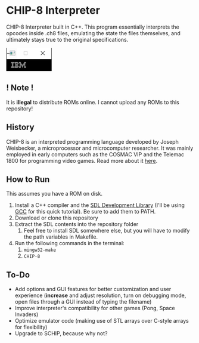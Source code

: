# CHIP-8 Interpreter

CHIP-8 Interpreter built in C++. This program essentially interprets the opcodes inside .ch8 files, emulating the state the files themselves, and ultimately stays true to the original specifications.

<!-- Some pics here -->
![Pic of the interpreter displaying the IBM logo](./ibmlogo.PNG)

## ! Note !
It is **illegal** to distribute ROMs online. I cannot upload any ROMs to this repository!

## History
CHIP-8 is an interpreted programming language developed by Joseph Weisbecker, a microprocessor and microcomputer researcher. It was mainly employed in early computers such as the COSMAC VIP and the Telemac 1800 for programming video games. Read more about it [here](https://en.wikipedia.org/wiki/CHIP-8).

## How to Run
This assumes you have a ROM on disk.
1. Install a C++ compiler and the [SDL Development Library](https://www.libsdl.org/download-2.0.php) (I'll be using [GCC](https://gcc.gnu.org/) for this quick tutorial). Be sure to add them to PATH.
2. Download or clone this repository
3. Extract the SDL contents into the repository folder
   1. Feel free to install SDL somewhere else, but you will have to modify the path variables in Makefile. 
4. Run the following commands in the terminal:
   1.  ```mingw32-make```
   2.  ```CHIP-8```

## To-Do
- Add options and GUI features for better customization and user experience (**increase** and adjust resolution, turn on debugging mode, open files through a GUI instead of typing the filename)
- Improve interpreter's compatibility for other games (Pong, Space Invaders)
- Optimize emulator code (making use of STL arrays over C-style arrays for flexibility)
- Upgrade to SCHIP, because why not?
